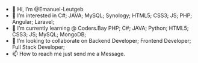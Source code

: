 - 👋 Hi, I’m @Emanuel-Leutgeb
- 👀 I’m interested in C#; JAVA; MySQL; Synology; HTML5; CSS3; JS; PHP; Angular; Laravel;
- 🌱 I’m currently learning @ Coders.Bay PHP; C#; JAVA; Python; HTML5; CSS3; JS; MySQL; MongoDB;
- 💞️ I’m looking to collaborate on Backend Developer; Frontend Developer; Full Stack Developer;
- 📫 How to reach me just send me a Message.

<!---
Emanuel-Leutgeb/Emanuel-Leutgeb is a ✨ special ✨ repository because its `README.md` (this file) appears on your GitHub profile.
You can click the Preview link to take a look at your changes.
--->
